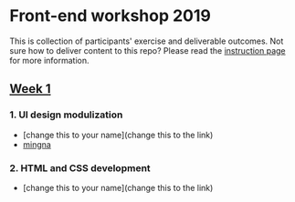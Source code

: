 # Front-end workshop 2019

This is collection of participants' exercise and deliverable outcomes. Not sure how to deliver content to this repo? Please read the [instruction page](./instructions.md) for more information.

## [Week 1](https://coding-bridge.github.io/workshop/#/itp-front-end/week-1/README)

### 1. UI design modulization

- [change this to your name](change this to the link)
- [mingna](testing)

### 2. HTML and CSS development

- [change this to your name](change this to the link)